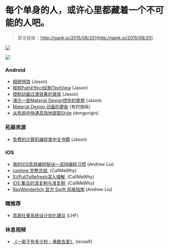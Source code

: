# 每个单身的人，或许心里都藏着一个不可能的人吧。

> 原文链接：[http://gank.io/2015/08/20](http://gank.io/2015/08/20)

![](http://ww4.sinaimg.cn/large/610dc034gw1ev8sy6rn52j20m80vwwj2.jpg)

![](http://ww1.sinaimg.cn/large/610dc034gw1ev8teq9jh8j20ii09xq46.jpg)

### Android

* [相册特效](https://github.com/mxn21/SlidingCard) (Jason)
* [按照PathEffect绘制TextView](https://github.com/alokvnair/PathEffectTextView) (Jason)
* [控制动画过渡效果的类库](https://github.com/XMFE) (Jason)
* [演示一些Material Design控件的使用](https://github.com/chenyangcun/MaterialDesignExample) (Jason)
* [Material Design 动画的更新](https://github.com/anvesh523/material) (有时放纵)
* [从布局中快速高效地提取Style](http://www.jianshu.com/p/8c7ae2b653c7) (dongorigin)

### 拓展资源

* [免费的计算机编程类中文书籍](https://github.com/justjavac/free) (Jason)

### iOS

* [我的iOS高效编程秘诀&mdash;坚持编程习惯](http://www.jianshu.com/p/a649847f781a) (Andrew Liu)
* [runtime 完整总结&nbsp;](http://www.jianshu.com/p/6b905584f536) (CallMeWhy)
* [SVPullToRefresh深入理解&nbsp;](http://www.jianshu.com/p/783ac913120d) (CallMeWhy)
* [iOS 集合的深复制与浅复制&nbsp;](https://www.zybuluo.com/MicroCai/note/50592) (CallMeWhy)
* [RayWenderlich 官方 Swift 风格指南](http://swift.gg/2015/08/11/raywenderlich) (Andrew Liu)

### 瞎推荐

* [高吞吐量系统设计优化建议](http://www.importnew.com/16464.html) (LHF)

### 休息视频

* [《一辈子有多少秒 - 勇敢去爱》](http://v.youku.com/v_show/id_XMTMwMDAzMjgzNg==.html) (lxxself)

